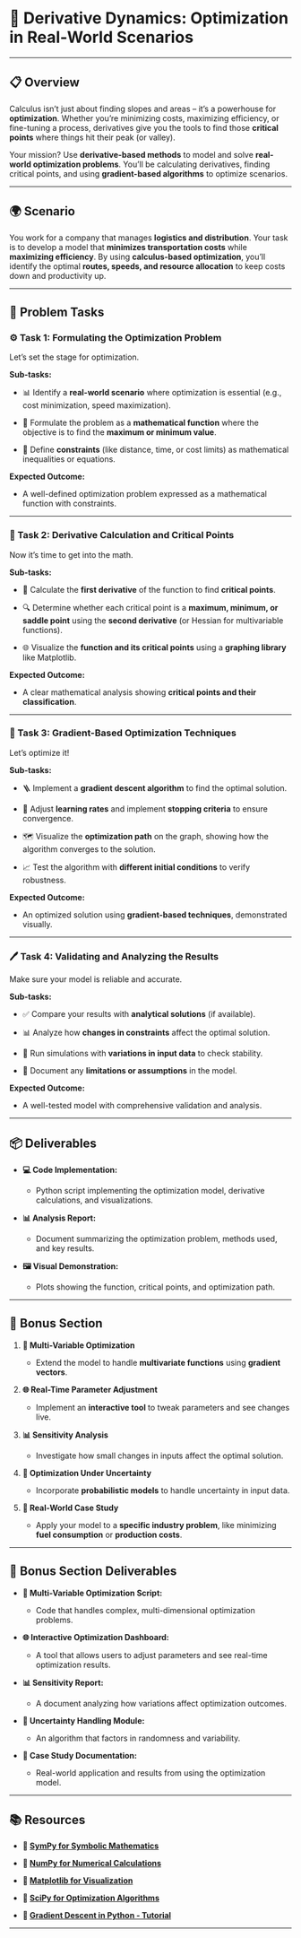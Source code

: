 # 🧮 Derivative Dynamics: Optimization in Real-World Scenarios

---

## 📋 Overview
Calculus isn’t just about finding slopes and areas – it’s a powerhouse for **optimization**. Whether you’re minimizing costs, maximizing efficiency, or fine-tuning a process, derivatives give you the tools to find those **critical points** where things hit their peak (or valley).

Your mission? Use **derivative-based methods** to model and solve **real-world optimization problems**. You’ll be calculating derivatives, finding critical points, and using **gradient-based algorithms** to optimize scenarios. 

---

## 🌍 Scenario
You work for a company that manages **logistics and distribution**. Your task is to develop a model that **minimizes transportation costs** while **maximizing efficiency**. By using **calculus-based optimization**, you’ll identify the optimal **routes, speeds, and resource allocation** to keep costs down and productivity up. 

---

## 📝 Problem Tasks

### ⚙️ Task 1: Formulating the Optimization Problem
Let’s set the stage for optimization. 

**Sub-tasks:**
- 📊 Identify a **real-world scenario** where optimization is essential (e.g., cost minimization, speed maximization).  

- 🧮 Formulate the problem as a **mathematical function** where the objective is to find the **maximum or minimum value**.  

- 📝 Define **constraints** (like distance, time, or cost limits) as mathematical inequalities or equations.  

**Expected Outcome:**
- A well-defined optimization problem expressed as a mathematical function with constraints.  

---

### 🔬 Task 2: Derivative Calculation and Critical Points
Now it’s time to get into the math. 

**Sub-tasks:**
- 📐 Calculate the **first derivative** of the function to find **critical points**.  

- 🔍 Determine whether each critical point is a **maximum, minimum, or saddle point** using the **second derivative** (or Hessian for multivariable functions).  

- 🌐 Visualize the **function and its critical points** using a **graphing library** like Matplotlib.  

**Expected Outcome:**
- A clear mathematical analysis showing **critical points and their classification**.  

---

### 🔧 Task 3: Gradient-Based Optimization Techniques
Let’s optimize it! 

**Sub-tasks:**
- 🪜 Implement a **gradient descent algorithm** to find the optimal solution.  

- 🔄 Adjust **learning rates** and implement **stopping criteria** to ensure convergence.  

- 🗺️ Visualize the **optimization path** on the graph, showing how the algorithm converges to the solution.  

- 📈 Test the algorithm with **different initial conditions** to verify robustness.  

**Expected Outcome:**
- An optimized solution using **gradient-based techniques**, demonstrated visually.  

---

### 🖊️ Task 4: Validating and Analyzing the Results
Make sure your model is reliable and accurate. 

**Sub-tasks:**
- ✅ Compare your results with **analytical solutions** (if available).  

- 📊 Analyze how **changes in constraints** affect the optimal solution.  

- 🔁 Run simulations with **variations in input data** to check stability.  

- 📑 Document any **limitations or assumptions** in the model.  

**Expected Outcome:**
- A well-tested model with comprehensive validation and analysis.  

---

## 📦 Deliverables
- **💻 Code Implementation:**  
  - Python script implementing the optimization model, derivative calculations, and visualizations.  

- **📊 Analysis Report:**  
  - Document summarizing the optimization problem, methods used, and key results.  

- **🖼️ Visual Demonstration:**  
  - Plots showing the function, critical points, and optimization path.  

---

## 🎁 Bonus Section
1. **🧠 Multi-Variable Optimization**  
   - Extend the model to handle **multivariate functions** using **gradient vectors**.  

2. **🌐 Real-Time Parameter Adjustment**  
   - Implement an **interactive tool** to tweak parameters and see changes live.  

3. **📊 Sensitivity Analysis**  
   - Investigate how small changes in inputs affect the optimal solution.  

4. **🚀 Optimization Under Uncertainty**  
   - Incorporate **probabilistic models** to handle uncertainty in input data.  

5. **🔁 Real-World Case Study**  
   - Apply your model to a **specific industry problem**, like minimizing **fuel consumption** or **production costs**.  

---

## 🏅 Bonus Section Deliverables
- **🧠 Multi-Variable Optimization Script:**  
  - Code that handles complex, multi-dimensional optimization problems.  

- **🌐 Interactive Optimization Dashboard:**  
  - A tool that allows users to adjust parameters and see real-time optimization results.  

- **📊 Sensitivity Report:**  
  - A document analyzing how variations affect optimization outcomes.  

- **🚀 Uncertainty Handling Module:**  
  - An algorithm that factors in randomness and variability.  

- **🔁 Case Study Documentation:**  
  - Real-world application and results from using the optimization model.  

---

## 📚 Resources

- **🔗 [SymPy for Symbolic Mathematics](https://www.sympy.org/)**  

- **🔗 [NumPy for Numerical Calculations](https://numpy.org/)**  

- **🔗 [Matplotlib for Visualization](https://matplotlib.org/)**  

- **🔗 [SciPy for Optimization Algorithms](https://docs.scipy.org/doc/scipy/)**  

- **🔗 [Gradient Descent in Python - Tutorial](https://machinelearningmastery.com/)**

---
